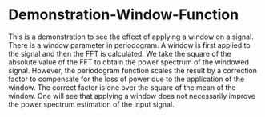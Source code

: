 # Demonstration-Window-Function
This is a demonstration to see the effect of applying a window on a signal. There is a window parameter in periodogram. A window is first applied to the signal and then the FFT is calculated. We take the square of the absolute value of the FFT to obtain the power spectrum of the windowed signal. However, the periodogram function scales the result by a correction factor to compensate for the loss of power due to the application of the window. The correct factor is one over the square of the mean of the window. One will see that applying a window does not necessarily improve the power spectrum estimation of the input signal.
